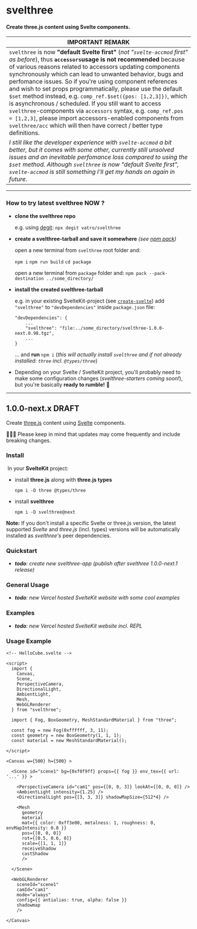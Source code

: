 # svelthree
#### Create three.js content using Svelte components.
| IMPORTANT REMARK |
| -------|
|`svelthree` is now **"default Svelte first"** (_not "`svelte-accmod` first" as before_), thus **`accessors`usage is not recommended** because of various reasons related to accessors updating components synchronously which can lead to unwanted behavior, bugs and perfomance issues. So if you're using component references and wish to set props programmatically, please use the default `$set` method instead, e.g. `comp_ref.$set({pos: [1,2,3]})`, which is asynchronous / scheduled. If you still want to access `svelthree`-components via `accessors` syntax, e.g. `comp_ref.pos = [1,2,3]`, please import accessors-enabled components from `svelthree/acc` which will then have correct / better type definitions.
_I still like the developer experience with `svelte-accmod` a bit better, but it comes with some other, currently still unsolved issues and an inevitable perfomance loss compared to using the `$set` method. Although `svelthree` is now "default Svelte first", `svelte-accmod` is still something I'll get my hands on again in future._ |

---

### How to try latest svelthree NOW ?

- **clone the svelthree repo**

  e.g. using [degit](https://github.com/Rich-Harris/degit): `npx degit vatro/svelthree`

- **create a svelthree-tarball and save it somewhere** *(see [npm pack](https://docs.npmjs.com/cli/v7/commands/npm-pack))*

  open a new terminal from `svelthree` root folder and:

  `npm i`
  `npm run build`
  `cd package`

  open a new terminal from `package` folder and:
  `npm pack --pack-destination ../some_directory/` 

- **install the created svelthree-tarball**

  e.g. in your existing SvelteKit-project (see [`create-svelte`](https://www.npmjs.com/package/create-svelte)) add `"svelthree"` to `"devDependencies"` inside `package.json` file:

  ```
  "devDependencies": {
      ...
      "svelthree": "file:../some_directory/svelthree-1.0.0-next.0.98.tgz",
      ...
  }
  ```

  ... and **run** `npm i`  (*this will actually install `svelthree` and if not already installed: `three` incl. `@types/three`*)
  
- Depending on your Svelte / SvelteKit project, you'll probably need to make some configuration changes (*svelthree-starters coming soon!*), but you're basically **ready to rumble!** 🚀
---



## 1.0.0-next.x DRAFT

Create [three.js](https://threejs.org/) content using [Svelte](https://svelte.dev/docs) components.

👨🏻‍💻 Please keep in mind that updates may come frequently and include breaking changes.



### Install

​	In your **SvelteKit** project:

- install **three.js** along with **three.js types**

  ```
  npm i -D three @types/three
  ```

- install **svelthree**

  ```
  npm i -D svelthree@next
  ```

**Note:** If you don't install a specific Svelte or three.js version, the latest supported *Svelte* and *three.js* (incl. types) versions will be automatically installed as *svelthree's* peer dependencies.




### Quickstart

- ***todo**: create new svelthree-app (publish after svelthree 1.0.0-next.1 release)*

### General Usage

- ***todo**: new Vercel hosted SvelteKit website with some cool examples*

### Examples

- ***todo**: new Vercel hosted SvelteKit website incl. REPL*


### Usage Example

```svelte
<!-- HelloCube.svelte -->

<script>
  import {
    Canvas,
    Scene,
    PerspectiveCamera,
    DirectionalLight,
    AmbientLight,
    Mesh,
    WebGLRenderer
  } from "svelthree";
  
  import { Fog, BoxGeometry, MeshStandardMaterial } from "three";

  const fog = new Fog(0xffffff, 3, 11);
  const geometry = new BoxGeometry(1, 1, 1);
  const material = new MeshStandardMaterial();
 
</script>

<Canvas w={500} h={500} >

  <Scene id="scene1" bg={0xf0f9ff} props={{ fog }} env_tex={{ url: '...' }} >

    <PerspectiveCamera id="cam1" pos={[0, 0, 3]} lookAt={[0, 0, 0]} />
    <AmbientLight intensity={1.25} />
    <DirectionalLight pos={[3, 3, 3]} shadowMapSize={512*4} />

    <Mesh
      geometry
      material
      mat={{ color: 0xff3e00, metalness: 1, roughness: 0, envMapIntensity: 0.8 }}
      pos={[0, 0, 0]}
      rot={[0.5, 0.6, 0]}
      scale={[1, 1, 1]}
      receiveShadow
      castShadow
      />

  </Scene>

  <WebGLRenderer
    sceneId="scene1"
    camId="cam1"
    mode="always"
    config={{ antialias: true, alpha: false }}
    shadowmap
    />

</Canvas>
```

